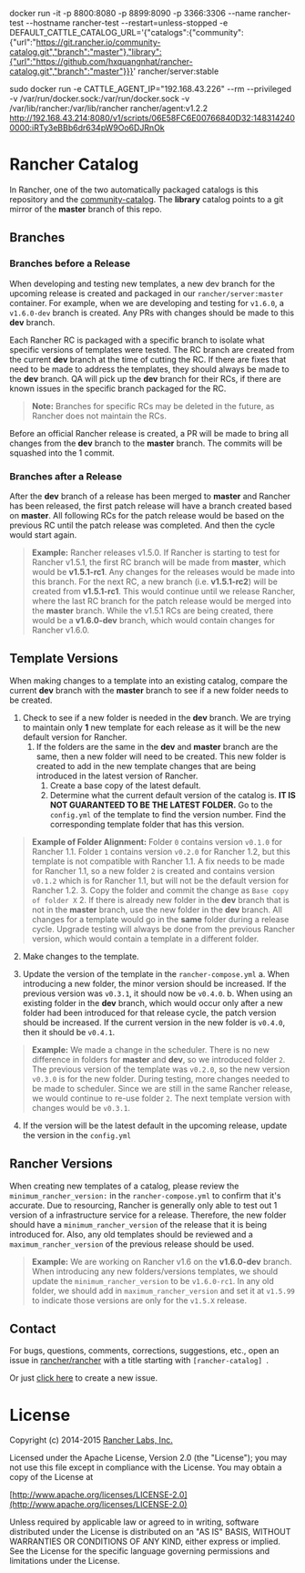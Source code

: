 docker run -it -p 8800:8080 -p 8899:8090 -p 3366:3306 --name rancher-test --hostname rancher-test --restart=unless-stopped -e DEFAULT_CATTLE_CATALOG_URL='{"catalogs":{"community":{"url":"https://git.rancher.io/community-catalog.git","branch":"master"},"library":{"url":"https://github.com/hxquangnhat/rancher-catalog.git","branch":"master"}}}' rancher/server:stable

sudo docker run -e CATTLE_AGENT_IP="192.168.43.226"  --rm --privileged -v /var/run/docker.sock:/var/run/docker.sock -v /var/lib/rancher:/var/lib/rancher rancher/agent:v1.2.2 http://192.168.43.214:8080/v1/scripts/06E58FC6E00766840D32:1483142400000:iRTy3eBBb6dr634pW9Oo6DJRnOk

# Rancher Catalog

In Rancher, one of the two automatically packaged catalogs is this repository and the [community-catalog](https://github.com/rancher/community-catalog). The **library** catalog points to a git mirror of the **master** branch of this repo.

## Branches

### Branches before a Release

When developing and testing new templates, a new dev branch for the upcoming release is created and packaged in our `rancher/server:master` container. For example, when we are developing and testing for `v1.6.0`, a `v1.6.0-dev` branch is created. Any PRs with changes should be made to this **dev** branch.

Each Rancher RC is packaged with a specific branch to isolate what specific versions of templates were tested. The RC branch are created from the current **dev** branch at the time of cutting the RC. If there are fixes that need to be made to address the templates, they should always be made to the **dev** branch. QA will pick up the **dev** branch for their RCs, if there are known issues in the specific branch packaged for the RC.

> **Note:** Branches for specific RCs may be deleted in the future, as Rancher does not maintain the RCs.

Before an official Rancher release is created, a PR will be made to bring all changes from the **dev** branch to the **master** branch. The commits will be squashed into the 1 commit.

### Branches after a Release

After the **dev** branch of a release has been merged to **master** and Rancher has been released, the first patch release will have  a branch created based on **master**. All following RCs for the patch release would be based on the previous RC until the patch release was completed. And then the cycle would start again. 

> **Example:** Rancher releases v1.5.0. If Rancher is starting to test for Rancher v1.5.1, the first RC branch will be made from **master**, which would be **v1.5.1-rc1**. Any changes for the releases would be made into this branch. For the next RC, a new branch (i.e. **v1.5.1-rc2**) will be created from **v1.5.1-rc1**. This would continue until we release Rancher, where the last RC branch for the patch release would be merged into the **master** branch. While the v1.5.1 RCs are being created, there would be a **v1.6.0-dev** branch, which would contain changes for Rancher v1.6.0.  

## Template Versions

When making changes to a template into an existing catalog, compare the current **dev** branch with the **master** branch to see if a new folder needs to be created.

1. Check to see if a new folder is needed in the **dev** branch. We are trying to maintain only **1** new template for each release as it will be the new default version for Rancher. 
      1. If the folders are the same in the **dev** and **master** branch are the same, then a new folder will need to be created. This new folder is created to add in the new template changes that are being introduced in the latest version of Rancher. 
          1. Create a base copy of the latest default.
          2. Determine what the current default version of the catalog is. **IT IS NOT GUARANTEED TO BE THE LATEST FOLDER.** Go to the `config.yml` of the template to find the version number. Find the corresponding template folder that has this version.
> **Example of Folder Alignment:** Folder `0` contains version `v0.1.0` for Rancher 1.1. Folder `1` contains version `v0.2.0` for Rancher 1.2, but this template is not compatible with Rancher 1.1. A fix needs to be made for Rancher 1.1, so a new folder `2` is created and contains version `v0.1.2` which is for Rancher 1.1, but will not be the default version for Rancher 1.2. 
          3. Copy the folder and commit the change as `Base copy of folder X`
      2. If there is already new folder in the **dev** branch that is not in the **master** branch, use the new folder in the **dev** branch. All changes for a template would go in the **same** folder during a release cycle. Upgrade testing will always be done from the previous Rancher version, which would contain a template in a different folder.

2. Make changes to the template.

3. Update the version of the template in the `rancher-compose.yml`
  a. When introducing a new folder, the minor version should be increased. If the previous version was `v0.3.1`, it should now be `v0.4.0`.
  b. When using an existing folder in the **dev** branch, which would occur only after a new folder had been introduced for that release cycle, the patch version should be increased. If the current version in the new folder is `v0.4.0`, then it should be `v0.4.1`.

> **Example:** We made a change in the scheduler. There is no new difference in folders for **master** and **dev**, so we introduced folder `2`. The previous version of the template was `v0.2.0`, so the new version `v0.3.0` is for the new folder. During testing, more changes needed to be made to scheduler. Since we are still in the same Rancher release, we would continue to re-use folder `2`. The next template version with changes would be `v0.3.1`.   

4. If the version will be the latest default in the upcoming release, update the version in the `config.yml`

## Rancher Versions

When creating new templates of a catalog, please review the `minimum_rancher_version:` in the `rancher-compose.yml` to confirm that it's accurate. Due to resourcing, Rancher is generally only able to test out 1 version of a infrastructure service for a release. Therefore, the new folder should have a `minimum_rancher_version` of the release that it is being introduced for. Also, any old templates should be reviewed and a `maximum_rancher_version` of the previous release should be used.

> **Example:** We are working on Rancher v1.6 on the **v1.6.0-dev** branch. When introducing any new folders/versions templates, we should update the `minimum_rancher_version` to be `v1.6.0-rc1`. In any old folder, we should add in `maximum_rancher_version` and set it at `v1.5.99` to indicate those versions are only for the `v1.5.X` release. 

## Contact
For bugs, questions, comments, corrections, suggestions, etc., open an issue in
 [rancher/rancher](//github.com/rancher/rancher/issues) with a title starting with `[rancher-catalog] `.

Or just [click here](//github.com/rancher/rancher/issues/new?title=%5Brancher-catalog%5D%20) to create a new issue.

# License
Copyright (c) 2014-2015 [Rancher Labs, Inc.](http://rancher.com)

Licensed under the Apache License, Version 2.0 (the "License");
you may not use this file except in compliance with the License.
You may obtain a copy of the License at

[http://www.apache.org/licenses/LICENSE-2.0](http://www.apache.org/licenses/LICENSE-2.0)

Unless required by applicable law or agreed to in writing, software
distributed under the License is distributed on an "AS IS" BASIS,
WITHOUT WARRANTIES OR CONDITIONS OF ANY KIND, either express or implied.
See the License for the specific language governing permissions and
limitations under the License.
